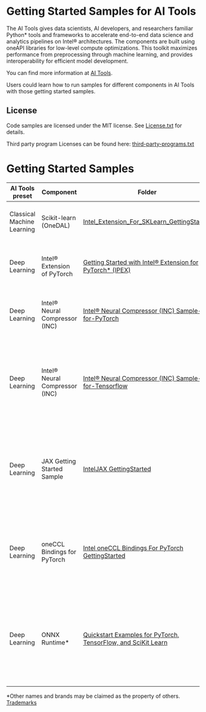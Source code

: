 # Getting Started Samples for AI Tools

The AI Tools gives data scientists, AI developers, and researchers familiar Python* tools and frameworks to accelerate end-to-end data science and analytics pipelines on Intel® architectures. The components are built using oneAPI libraries for low-level compute optimizations. This toolkit maximizes performance from preprocessing through machine learning, and provides interoperability for efficient model development.

You can find more information at [ AI Tools](https://software.intel.com/content/www/us/en/develop/tools/oneapi/ai-analytics-toolkit.html).

Users could learn how to run samples for different components in AI Tools with those getting started samples.

## License
Code samples are licensed under the MIT license. See
[License.txt](https://github.com/oneapi-src/oneAPI-samples/blob/master/License.txt) for details.

Third party program Licenses can be found here: [third-party-programs.txt](https://github.com/oneapi-src/oneAPI-samples/blob/master/third-party-programs.txt)

# Getting Started Samples

| AI Tools preset            | Component                      | Folder                                                                                   | Description
| -------------------------- | ------------------------------ | ---------------------------------------------------------------------------------------- | -------------------------------------------------------
| Classical Machine Learning | Scikit-learn (OneDAL)          | [Intel_Extension_For_SKLearn_GettingStarted](Intel_Extension_For_SKLearn_GettingStarted) | Speed up a scikit-learn application using Intel oneDAL.
| Deep Learning              | Intel® Extension of PyTorch    | [Getting Started with Intel® Extension for PyTorch* (IPEX)](https://github.com/intel/intel-extension-for-pytorch/blob/main/examples/cpu/inference/python/jupyter-notebooks/README.md) | A simple training example for Intel® Extension of PyTorch.
| Deep Learning              | Intel® Neural Compressor (INC) | [Intel® Neural Compressor (INC) Sample-for-PyTorch](INC-Quantization-Sample-for-PyTorch) | Performs INT8 quantization on a Hugging Face BERT model.
| Deep Learning              | Intel® Neural Compressor (INC) | [Intel® Neural Compressor (INC) Sample-for-Tensorflow](INC-Sample-for-Tensorflow)        | Quantizes a FP32 model into INT8 by Intel® Neural Compressor (INC) and compares the performance between FP32 and INT8.
| Deep Learning              | JAX Getting Started Sample     | [IntelJAX GettingStarted](IntelJAX_GettingStarted)                                       | The JAX Getting Started sample demonstrates how to train a JAX model and run inference on Intel® hardware.
| Deep Learning              | oneCCL Bindings for PyTorch    | [Intel oneCCL Bindings For PyTorch GettingStarted](Intel_oneCCL_Bindings_For_PyTorch_GettingStarted) | Guides users through the process of running a simple PyTorch* distributed workload on both GPU and CPU.
| Deep Learning              | ONNX Runtime*                  | [Quickstart Examples for PyTorch, TensorFlow, and SciKit Learn](https://onnxruntime.ai/docs/get-started/with-python.html#quickstart-examples-for-pytorch-tensorflow-and-scikit-learn) | Train a model using your favorite framework, export to ONNX format and inference in any supported ONNX Runtime language.

*Other names and brands may be claimed as the property of others.
[Trademarks](https://www.intel.com/content/www/us/en/legal/trademarks.html)
